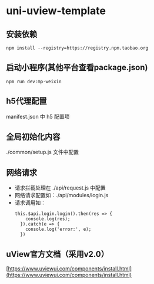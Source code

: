 # uni-uview-template

## 安装依赖
```
npm install --registry=https://registry.npm.taobao.org
```

## 启动小程序(其他平台查看package.json)
```
npm run dev:mp-weixin
```

## h5代理配置
manifest.json 中 h5 配置项

## 全局初始化内容
./common/setup.js 文件中配置

## 网络请求
- 请求拦截处理在 ./api/request.js 中配置
- 网络请求配置如：./api/modules/login.js
- 请求调用如：
  ```
  this.$api.login.login().then(res => {
      console.log(res);
    }).catch(e => {
      console.log('error:', e);
    })
  ```
## uView官方文档（采用v2.0）
[https://www.uviewui.com/components/install.html](https://www.uviewui.com/components/install.html)
